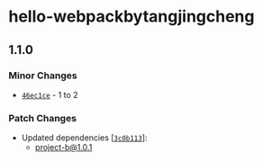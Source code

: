# hello-webpackbytangjingcheng

## 1.1.0

### Minor Changes

- [`46ec1ce`](https://github.com/steven-fe/monorepo-test/commit/46ec1ce2506c5f9df46d67175c8e63e578b1c41a) - 1 to 2

### Patch Changes

- Updated dependencies [[`3c0b113`](https://github.com/steven-fe/monorepo-test/commit/3c0b113e4eee8a556420940d68abb8062407ab4c)]:
  - project-b@1.0.1
